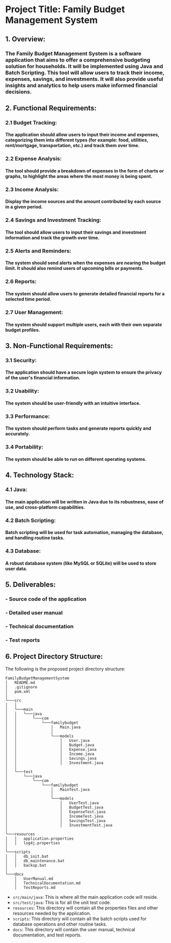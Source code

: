 # Project Title: Family Budget Management System

## 1. Overview:

### The Family Budget Management System is a software application that aims to offer a comprehensive budgeting solution for households. It will be implemented using Java and Batch Scripting. This tool will allow users to track their income, expenses, savings, and investments. It will also provide useful insights and analytics to help users make informed financial decisions.

## 2. Functional Requirements:

### 2.1 Budget Tracking:

#### The application should allow users to input their income and expenses, categorizing them into different types (for example: food, utilities, rent/mortgage, transportation, etc.) and track them over time.

### 2.2 Expense Analysis:

#### The tool should provide a breakdown of expenses in the form of charts or graphs, to highlight the areas where the most money is being spent.

### 2.3 Income Analysis:

#### Display the income sources and the amount contributed by each source in a given period.

### 2.4 Savings and Investment Tracking:

#### The tool should allow users to input their savings and investment information and track the growth over time.

### 2.5 Alerts and Reminders:

#### The system should send alerts when the expenses are nearing the budget limit. It should also remind users of upcoming bills or payments.

### 2.6 Reports:

#### The system should allow users to generate detailed financial reports for a selected time period.

### 2.7 User Management:

#### The system should support multiple users, each with their own separate budget profiles.

## 3. Non-Functional Requirements:

### 3.1 Security:

#### The application should have a secure login system to ensure the privacy of the user's financial information. 

### 3.2 Usability:

#### The system should be user-friendly with an intuitive interface.

### 3.3 Performance:

#### The system should perform tasks and generate reports quickly and accurately.

### 3.4 Portability:

#### The system should be able to run on different operating systems.

## 4. Technology Stack:

### 4.1 Java:

#### The main application will be written in Java due to its robustness, ease of use, and cross-platform capabilities.

### 4.2 Batch Scripting:

#### Batch scripting will be used for task automation, managing the database, and handling routine tasks.

### 4.3 Database:

#### A robust database system (like MySQL or SQLite) will be used to store user data.

## 5. Deliverables:

### - Source code of the application
### - Detailed user manual
### - Technical documentation
### - Test reports

## 6. Project Directory Structure:

The following is the proposed project directory structure:

```
FamilyBudgetManagementSystem
│   README.md
│   .gitignore
│   pom.xml   
│
└───src
│   │
│   └───main
│   │   └───java
│   │       └───com
│   │           └───familybudget
│   │               │   Main.java
│   │               │
│   │               └───models
│   │                   │   User.java
│   │                   │   Budget.java
│   │                   │   Expense.java
│   │                   │   Income.java
│   │                   │   Savings.java
│   │                   │   Investment.java
│   │       
│   └───test
│       └───java
│           └───com
│               └───familybudget
│                   │   MainTest.java
│                   │
│                   └───models
│                       │   UserTest.java
│                       │   BudgetTest.java
│                       │   ExpenseTest.java
│                       │   IncomeTest.java
│                       │   SavingsTest.java
│                       │   InvestmentTest.java
│                       
└───resources
│   │   application.properties
│   │   log4j.properties
│   
└───scripts
│   │   db_init.bat
│   │   db_maintenance.bat
│   │   backup.bat
│   
└───docs
    │   UserManual.md
    │   TechnicalDocumentation.md
    │   TestReports.md
```

- `src/main/java`: This is where all the main application code will reside.
- `src/test/java`: This is for all the unit test code.
- `resources`: This directory will contain all the properties files and other resources needed by the application.
- `scripts`: This directory will contain all the batch scripts used for database operations and other routine tasks.
- `docs`: This directory will contain the user manual, technical documentation, and test reports.
